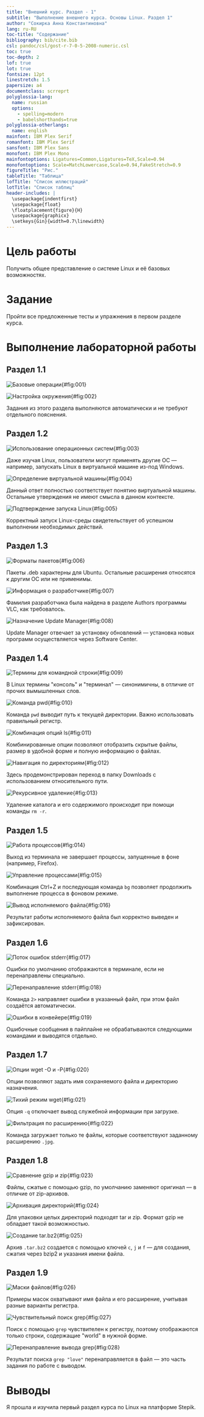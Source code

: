 ```yaml
---
title: "Внешний курс. Раздел - 1"
subtitle: "Выполнение внешнего курса. Основы Linux. Раздел 1"
author: "Сокирка Анна Константиновна"
lang: ru-RU
toc-title: "Содержание"
bibliography: bib/cite.bib
csl: pandoc/csl/gost-r-7-0-5-2008-numeric.csl
toc: true
toc-depth: 2
lof: true
lot: true
fontsize: 12pt
linestretch: 1.5
papersize: a4
documentclass: scrreprt
polyglossia-lang:
  name: russian
  options:
    - spelling=modern
    - babelshorthands=true
polyglossia-otherlangs:
  name: english
mainfont: IBM Plex Serif
romanfont: IBM Plex Serif
sansfont: IBM Plex Sans
monofont: IBM Plex Mono
mainfontoptions: Ligatures=Common,Ligatures=TeX,Scale=0.94
monofontoptions: Scale=MatchLowercase,Scale=0.94,FakeStretch=0.9
figureTitle: "Рис."
tableTitle: "Таблица"
lofTitle: "Список иллюстраций"
lotTitle: "Список таблиц"
header-includes: |
  \usepackage{indentfirst}
  \usepackage{float}
  \floatplacement{figure}{H}
  \usepackage{graphicx}
  \setkeys{Gin}{width=0.7\linewidth}
---
```


# Цель работы

Получить общее представление о системе Linux и её базовых возможностях.

# Задание

Пройти все предложенные тесты и упражнения в первом разделе курса.

# Выполнение лабораторной работы

## Раздел 1.1

![Базовые операции](image/1.png){#fig:001}

![Настройка окружения](image/2.png){#fig:002}

Задания из этого раздела выполняются автоматически и не требуют отдельного пояснения.

## Раздел 1.2

![Использование операционных систем](image/3.png){#fig:003}

Даже изучая Linux, пользователи могут применять другие ОС — например, запускать Linux в виртуальной машине из-под Windows.

![Определение виртуальной машины](image/4.png){#fig:004}

Данный ответ полностью соответствует понятию виртуальной машины. Остальные утверждения не имеют смысла в данном контексте.

![Подтверждение запуска Linux](image/5.png){#fig:005}

Корректный запуск Linux-среды свидетельствует об успешном выполнении необходимых действий.

## Раздел 1.3

![Форматы пакетов](image/6.png){#fig:006}

Пакеты .deb характерны для Ubuntu. Остальные расширения относятся к другим ОС или не применимы.

![Информация о разработчике](image/7.png){#fig:007}

Фамилия разработчика была найдена в разделе Authors программы VLC, как требовалось.

![Назначение Update Manager](image/8.png){#fig:008}

Update Manager отвечает за установку обновлений — установка новых программ осуществляется через Software Center.

## Раздел 1.4

![Термины для командной строки](image/9.png){#fig:009}

В Linux термины "консоль" и "терминал" — синонимичны, в отличие от прочих вымышленных слов.

![Команда pwd](image/10.png){#fig:010}

Команда `pwd` выводит путь к текущей директории. Важно использовать правильный регистр.

![Комбинация опций ls](image/11.png){#fig:011}

Комбинированные опции позволяют отобразить скрытые файлы, размер в удобной форме и полную информацию о файлах.

![Навигация по директориям](image/12.png){#fig:012}

Здесь продемонстрирован переход в папку Downloads с использованием относительного пути.

![Рекурсивное удаление](image/13.png){#fig:013}

Удаление каталога и его содержимого происходит при помощи команды `rm -r`.

## Раздел 1.5

![Работа процессов](image/14.png){#fig:014}

Выход из терминала не завершает процессы, запущенные в фоне (например, Firefox).

![Управление процессами](image/15.png){#fig:015}

Комбинация Ctrl+Z и последующая команда `bg` позволяет продолжить выполнение процесса в фоновом режиме.

![Вывод исполняемого файла](image/16.png){#fig:016}

Результат работы исполняемого файла был корректно выведен и зафиксирован.

## Раздел 1.6

![Поток ошибок stderr](image/17.png){#fig:017}

Ошибки по умолчанию отображаются в терминале, если не перенаправлены специально.

![Перенаправление stderr](image/18.png){#fig:018}

Команда `2>` направляет ошибки в указанный файл, при этом файл создаётся автоматически.

![Ошибки в конвейере](image/19.png){#fig:019}

Ошибочные сообщения в пайплайне не обрабатываются следующими командами и выводятся отдельно.

## Раздел 1.7

![Опции wget -O и -P](image/20.png){#fig:020}

Опции позволяют задать имя сохраняемого файла и директорию назначения.

![Тихий режим wget](image/21.png){#fig:021}

Опция `-q` отключает вывод служебной информации при загрузке.

![Фильтрация по расширению](image/22.png){#fig:022}

Команда загружает только те файлы, которые соответствуют заданному расширению `.jpg`.

## Раздел 1.8

![Сравнение gzip и zip](image/23.png){#fig:023}

Файлы, сжатые с помощью gzip, по умолчанию заменяют оригинал — в отличие от zip-архивов.

![Архивация директорий](image/24.png){#fig:024}

Для упаковки целых директорий подходят tar и zip. Формат gzip не обладает такой возможностью.

![Создание tar.bz2](image/25.png){#fig:025}

Архив `.tar.bz2` создается с помощью ключей `c`, `j` и `f` — для создания, сжатия через bzip2 и указания имени файла.

## Раздел 1.9

![Маски файлов](image/26.png){#fig:026}

Примеры масок охватывают имя файла и его расширение, учитывая разные варианты регистра.

![Чувствительный поиск grep](image/27.png){#fig:027}

Поиск с помощью `grep` чувствителен к регистру, поэтому отображаются только строки, содержащие "world" в нужной форме.

![Перенаправление вывода grep](image/28.png){#fig:028}

Результат поиска `grep "love"` перенаправляется в файл — это часть задания по работе с выводом.

# Выводы

Я прошла и изучила первый раздел курса по Linux на платформе Stepik.